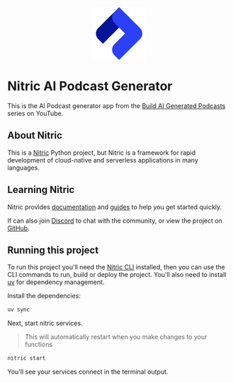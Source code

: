 <p align="center"><a href="https://nitric.io" target="_blank"><img src="https://raw.githubusercontent.com/nitrictech/nitric/main/docs/assets/nitric-logo.svg" height="120"></a></p>

# Nitric AI Podcast Generator

This is the AI Podcast generator app from the [Build AI Generated Podcasts](https://www.youtube.com/watch?v=4aLqP0KHCu0&list=PL45B6z4_ZDhQTLlzvUjROk2mB_GRzgyhs&index=2) series on YouTube.

## About Nitric

This is a [Nitric](https://nitric.io) Python project, but Nitric is a framework for rapid development of cloud-native and serverless applications in many languages.

## Learning Nitric

Nitric provides [documentation](https://nitric.io/docs) and [guides](https://nitric.io/docs/guides?langs=python) to help you get started quickly.

If can also join [Discord](https://nitric.io/chat) to chat with the community, or view the project on [GitHub](https://github.com/nitrictech/nitric).

## Running this project

To run this project you'll need the [Nitric CLI](https://nitric.io/docs/get-started/installation) installed, then you can use the CLI commands to run, build or deploy the project. You'll also need to install [uv](https://github.com/astral-sh/uv) for dependency management.

Install the dependencies:

```bash
uv sync
```

Next, start nitric services.

> This will automatically restart when you make changes to your functions

```bash
nitric start
```

You'll see your services connect in the terminal output.
